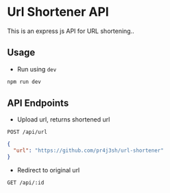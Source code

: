 # Url Shortener API

This is an express js API for URL shortening..

## Usage

- Run using `dev`

```bash
npm run dev
```

## API Endpoints

- Upload url, returns shortened url

```
POST /api/url
```

```json
{
  "url": "https://github.com/pr4j3sh/url-shortener"
}
```

- Redirect to original url

```
GET /api/:id
```
